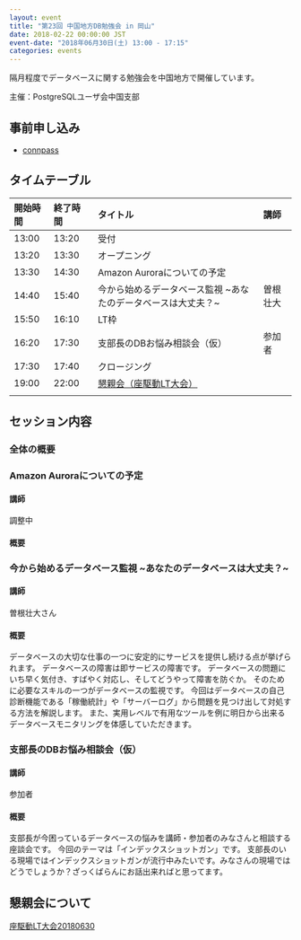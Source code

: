 ```yaml
---
layout: event
title: "第23回 中国地方DB勉強会 in 岡山"
date: 2018-02-22 00:00:00 JST
event-date: "2018年06月30日(土) 13:00 - 17:15"
categories: events
---
```

隔月程度でデータベースに関する勉強会を中国地方で開催しています。

主催：PostgreSQLユーザ会中国支部

## 事前申し込み

* [connpass](https://dbstudychugoku.connpass.com/)

## タイムテーブル

| 開始時間 | 終了時間 | タイトル | 講師 |
|:------------ |:--------------|:--------------|:-------------
|13:00 | 13:20　| 受付| |
|13:20 | 13:30　| オープニング| |
|13:30 | 14:30　| Amazon Auroraについての予定 | |
|14:40 | 15:40　| 今から始めるデータベース監視 ~あなたのデータベースは大丈夫？~| 曽根 壮大 |
|15:50 | 16:10　| LT枠| |
|16:20 | 17:30　| 支部長のDBお悩み相談会（仮）| 参加者 |
|17:30 | 17:40　| クロージング| |
|19:00 | 22:00　| [懇親会（座駆動LT大会）](https://gbdaitokai.connpass.com/event/71224/)
| |

## セッション内容

### 全体の概要

### Amazon Auroraについての予定

#### 講師
調整中

#### 概要

### 今から始めるデータベース監視 ~あなたのデータベースは大丈夫？~

#### 講師
曽根壮大さん

#### 概要
データベースの大切な仕事の一つに安定的にサービスを提供し続ける点が挙げられます。
データベースの障害は即サービスの障害です。
データベースの問題にいち早く気付き、すばやく対応し、そしてどうやって障害を防ぐか。
そのために必要なスキルの一つがデータベースの監視です。
今回はデータベースの自己診断機能である「稼働統計」や「サーバーログ」から問題を見つけ出して対処する方法を解説します。 また、実用レベルで有用なツールを例に明日から出来るデータベースモニタリングを体感していただきます。

### 支部長のDBお悩み相談会（仮）

#### 講師
参加者

#### 概要
支部長が今困っているデータベースの悩みを講師・参加者のみなさんと相談する座談会です。
今回のテーマは「インデックスショットガン」です。
支部長のいる現場ではインデックスショットガンが流行中みたいです。みなさんの現場ではどうでしょうか？ざっくばらんにお話出来ればと思ってます。

## 懇親会について

[座駆動LT大会20180630](https://gbdaitokai.connpass.com/event/71224/)
